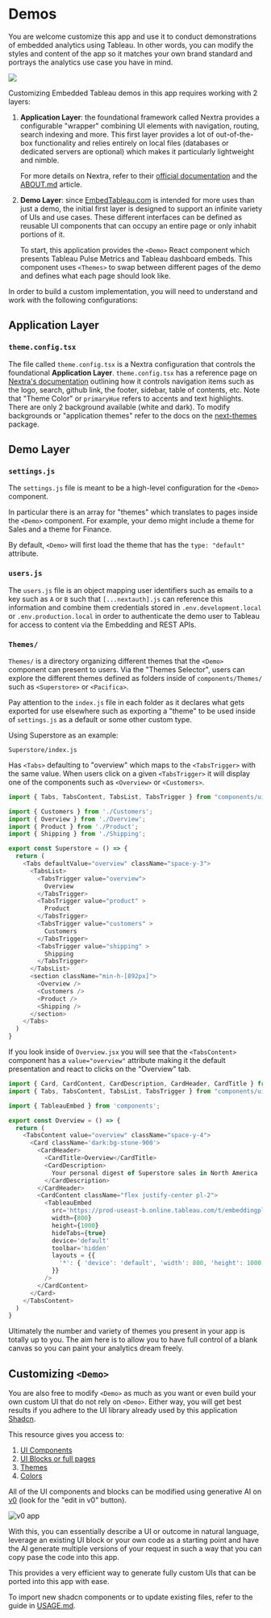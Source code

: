 # Demos

You are welcome customize this app and use it to conduct demonstrations of embedded analytics using Tableau. In other words, you can modify the styles and content of the app so it matches your own brand standard and portrays the analytics use case you have in mind.

![](../public/img/tableau/vizart/bubble-blue-dark.png)

Customizing Embedded Tableau demos in this app requires working with 2 layers:

1. **Application Layer**: the foundational framework called Nextra provides a configurable "wrapper" combining UI elements with navigation, routing, search indexing and more. This first layer provides a lot of out-of-the-box functionality and relies entirely on local files (databases or dedicated servers are optional) which makes it particularly lightweight and nimble.

    For more details on Nextra, refer to their [official documentation](https://nextra.site/) and the [ABOUT.md](/docs/ABOUT.md) article.

2. **Demo Layer**: since [EmbedTableau.com](https://embedtableau.com) is intended for more uses than just a demo, the initial first layer is designed to support an infinite variety of UIs and use cases. These different interfaces can be defined as reusable UI components that can occupy an entire page or only inhabit portions of it.

    To start, this application provides the `<Demo>` React component which presents Tableau Pulse Metrics and Tableau dashboard embeds. This component uses `<Themes>` to swap between different pages of the demo and defines what each page should look like.



In order to build a custom implementation, you will need to understand and work with the following configurations:

## Application Layer

### `theme.config.tsx`

The file called `theme.config.tsx` is a Nextra configuration that controls the foundational **Application Layer**. `theme.config.tsx` has a reference page on [Nextra's documentation](https://nextra.site/docs/docs-theme/theme-configuration) outlining how it controls navigation items such as the logo, search, github link, the footer, sidebar, table of contents, etc. Note that "Theme Color" or `primaryHue` refers to accents and text highlights. There are only 2 background available (white and dark). To modify backgrounds or "application themes" refer to the docs on the [next-themes](https://nextra.site/docs/docs-theme/theme-configuration#dark-mode-and-themes) package.


## Demo Layer

### `settings.js`

The `settings.js` file is meant to be a high-level configuration for the `<Demo>` component.

In particular there is an array for "themes" which translates to pages inside the `<Demo>` component. For example, your demo might include a theme for Sales and a theme for Finance.

By default, `<Demo>` will first load the theme that has the `type: "default"` attribute.

### `users.js`

The `users.js` file is an object mapping user identifiers such as emails to a key such as `A` or `B` such that `[...nextauth].js` can reference this information and combine them credentials stored in `.env.development.local` or `.env.production.local` in order to authenticate the demo user to Tableau for access to content via the Embedding and REST APIs.

### `Themes/`

`Themes/` is a directory organizing different themes that the `<Demo>` component can present to users. Via the "Themes Selector", users can explore the different themes defined as folders inside of `components/Themes/` such as `<Superstore>` or `<Pacifica>`.

Pay attention to the `index.js` file in each folder as it declares what gets exported for use elsewhere such as exporting a "theme" to be used inside of `settings.js` as a default or some other custom type.

Using Superstore as an example:

`Superstore/index.js`

Has `<Tabs>` defaulting to "overview" which maps to the `<TabsTrigger>` with the same value. When users click on a given `<TabsTrigger>` it will display one of the components such as `<Overview>` or `<Customers>`.

```js
import { Tabs, TabsContent, TabsList, TabsTrigger } from "components/ui";

import { Customers } from './Customers';
import { Overview } from './Overview';
import { Product } from './Product';
import { Shipping } from './Shipping';

export const Superstore = () => {
  return (
    <Tabs defaultValue="overview" className="space-y-3">
      <TabsList>
        <TabsTrigger value="overview">
          Overview
        </TabsTrigger>
        <TabsTrigger value="product" >
          Product
        </TabsTrigger>
        <TabsTrigger value="customers" >
          Customers
        </TabsTrigger>
        <TabsTrigger value="shipping" >
          Shipping
        </TabsTrigger>
      </TabsList>
      <section className="min-h-[892px]">
        <Overview />
        <Customers />
        <Product />
        <Shipping />
      </section>
    </Tabs>
  )
}

```

If you look inside of `Overview.jsx` you will see that the `<TabsContent>` component has a `value="overview"` attribute making it the default presentation and react to clicks on the "Overview" tab.

```js
import { Card, CardContent, CardDescription, CardHeader, CardTitle } from "components/ui";
import { Tabs, TabsContent, TabsList, TabsTrigger } from "components/ui";

import { TableauEmbed } from 'components';

export const Overview = () => {
  return (
    <TabsContent value="overview" className="space-y-4">
      <Card className='dark:bg-stone-900'>
        <CardHeader>
          <CardTitle>Overview</CardTitle>
          <CardDescription>
            Your personal digest of Superstore sales in North America
          </CardDescription>
        </CardHeader>
        <CardContent className="flex justify-center pl-2">
          <TableauEmbed
            src='https://prod-useast-b.online.tableau.com/t/embeddingplaybook/views/superstore/overview_800x800'
            width={800}
            height={1000}
            hideTabs={true}
            device='default'
            toolbar='hidden'
            layouts = {{
              '*': { 'device': 'default', 'width': 800, 'height': 1000 }
            }}
          />
        </CardContent>
      </Card>
    </TabsContent>
  )
}
```

Ultimately the number and variety of themes you present in your app is totally up to you. The aim here is to allow you to have full control of a blank canvas so you can paint your analytics dream freely.

## Customizing `<Demo>`

You are also free to modify `<Demo>` as much as you want or even build your own custom UI that do not rely on `<Demo>`. Either way, you will get best results if you adhere to the UI library already used by this application [Shadcn](https://ui.shadcn.com/).

This resource gives you access to:

1. [UI Components](https://ui.shadcn.com/docs/components/accordion)
2. [UI Blocks or full pages](https://ui.shadcn.com/blocks)
3. [Themes](https://ui.shadcn.com/themes)
4. [Colors](https://ui.shadcn.com/colors)

All of the UI components and blocks can be modified using generative AI on [v0](https://v0.dev/) (look for the "edit in v0" button).

![v0 app](/public/img/other/v0.png)

With this, you can essentially describe a UI or outcome in natural language, leverage an existing UI block or your own code as a starting point and have the AI generate multiple versions of your request in such a way that you can copy pase the code into this app.

This provides a very efficient way to generate fully custom UIs that can be ported into this app with ease.

To import new shadcn components or to update existing files, refer to the guide in [USAGE.md](/docs/USAGE.md#importing-ui-components-from-shadcn).
